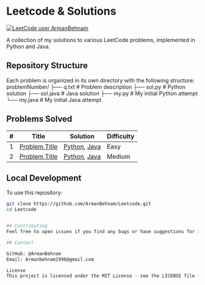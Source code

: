 # Leetcode & Solutions
[![LeetCode user ArmanBehnam](https://img.shields.io/badge/LeetCode-ArmanBehnam-FFA116?style=for-the-badge&logo=leetcode)](https://leetcode.com/ArmanBehnam/)

A collection of my solutions to various LeetCode problems, implemented in Python and Java.

## Repository Structure
Each problem is organized in its own directory with the following structure:
problemNumber/
├── q.txt          # Problem description
├── sol.py         # Python solution
├── sol.java       # Java solution
├── my.py          # My initial Python attempt
└── my.java        # My initial Java attempt

## Problems Solved
| # | Title | Solution | Difficulty |
|---| ----- | -------- | ---------- |
| 1 | [Problem Title](link-to-leetcode-problem) | [Python](./1/sol.py), [Java](./1/sol.java) | Easy |
| 2 | [Problem Title](link-to-leetcode-problem) | [Python](./2/sol.py), [Java](./2/sol.java) | Medium |
<!-- Add more rows as you solve more problems -->

## Local Development
To use this repository:
```bash
git clone https://github.com/ArmanBehnam/Leetcode.git
cd Leetcode


## Contributing
Feel free to open issues if you find any bugs or have suggestions for improvements.

## Contact

GitHub: @ArmanBehnam
Email: Armanbehnam1996@gmail.com

License
This project is licensed under the MIT License - see the LICENSE file for details.
